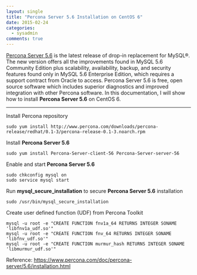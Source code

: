 ```yaml
---
layout: single
title: "Percona Server 5.6 Installation on CentOS 6"
date: 2015-02-24
categories:
  - sysadmin
comments: true
---
```


[Percona Server 5.6](https://www.percona.com/software/percona-server/ps-5.6) is the latest release of drop-in replacement for MySQL®. The new version offers all the improvements found in MySQL 5.6 Community Edition plus scalability, availability, backup, and security features found only in MySQL 5.6 Enterprise Edition, which requires a support contract from Oracle to access. Percona Server 5.6 is free, open source software which includes superior diagnostics and improved integration with other Percona software. In this documentation, I will show how to install **Percona Server 5.6** on CentOS 6.

---

Install Percona repository

    sudo yum install http://www.percona.com/downloads/percona-release/redhat/0.1-3/percona-release-0.1-3.noarch.rpm

Install **Percona Server 5.6**

    sudo yum install Percona-Server-client-56 Percona-Server-server-56

Enable and start **Percona Server 5.6**

    sudo chkconfig mysql on
    sudo service mysql start

Run **mysql_secure_installation** to secure **Percona Server 5.6** installation

    sudo /usr/bin/mysql_secure_installation

Create user defined function (UDF) from Percona Toolkit

    mysql -u root -e "CREATE FUNCTION fnv1a_64 RETURNS INTEGER SONAME 'libfnv1a_udf.so'"
    mysql -u root -e "CREATE FUNCTION fnv_64 RETURNS INTEGER SONAME 'libfnv_udf.so'"
    mysql -u root -e "CREATE FUNCTION murmur_hash RETURNS INTEGER SONAME 'libmurmur_udf.so'"

Reference: <https://www.percona.com/doc/percona-server/5.6/installation.html>
